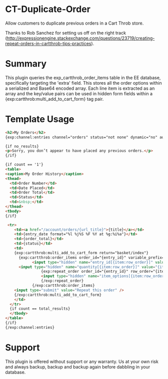 CT-Duplicate-Order
==================

Allow customers to duplicate previous orders in a Cart Throb store.

Thanks to Rob Sanchez for setting us off on the right track (http://expressionengine.stackexchange.com/questions/23719/creating-repeat-orders-in-cartthrob-tips-practices).

Summary
=======

This plugin queries the exp_cartthrob_order_items table in the EE database, specifically targeting the 'extra' field. This stores all the order options within a serialized and Base64 encoded array. Each line item is extracted as an array and the key/value pairs can be used in hidden form fields within a {exp:cartthrob:multi_add_to_cart_form} tag pair.

Template Usage
==============

```html
<h2>My Orders</h2>
{exp:channel:entries channel="orders" status="not none" dynamic="no" author_id="CURRENT_USER"}

{if no_results}
<p>Sorry, you don’t appear to have placed any previous orders.</p>
{/if}

{if count == '1'}
<table>
<caption>My Order History</caption>
<thead>
  <td>Order Number</td>
  <td>Date Placed</td>
  <td>Order Total</td>
  <td>Status</td>
  <td>&nbsp;</td>
</thead>
<tbody>
{/if}

 <tr>
    <td><a href="/account/orders/{url_title}">{title}</a></td>
    <td>{entry_date format="%l %j%S %F %Y at %g:%i%a"}</td>
    <td>{order_total}</td>
    <td>{status}</td>
    <td>
    {exp:cartthrob:multi_add_to_cart_form return="basket/index"}
      {exp:cartthrob:order_items order_id="{entry_id}" variable_prefix="item:"}
			<input type="hidden" name="entry_id[{item:row_order}]" value="{item:entry_id}" />
      <input type="hidden" name="quantity[{item:row_order}]" value="{item:quantity}" />
				{exp:repeat_order order_id="{entry_id}" row_order="{item:row_order}"}
				<input type="hidden" name="item_options[{item:row_order}][{repeat_order_key}]" value="{repeat_order_value}" />
				{/exp:repeat_order}
			{/exp:cartthrob:order_items}
    <input type="submit" value="Repeat this order" />
    {/exp:cartthrob:multi_add_to_cart_form}
    </td>
  </tr>
  {if count == total_results}
  </tbody>
</table>
{/if}
{/exp:channel:entries}
```
Support
=======

This plugin is offered without support or any warranty. Us at your own risk and always backup, backup and backup again before dabbling in your database.
